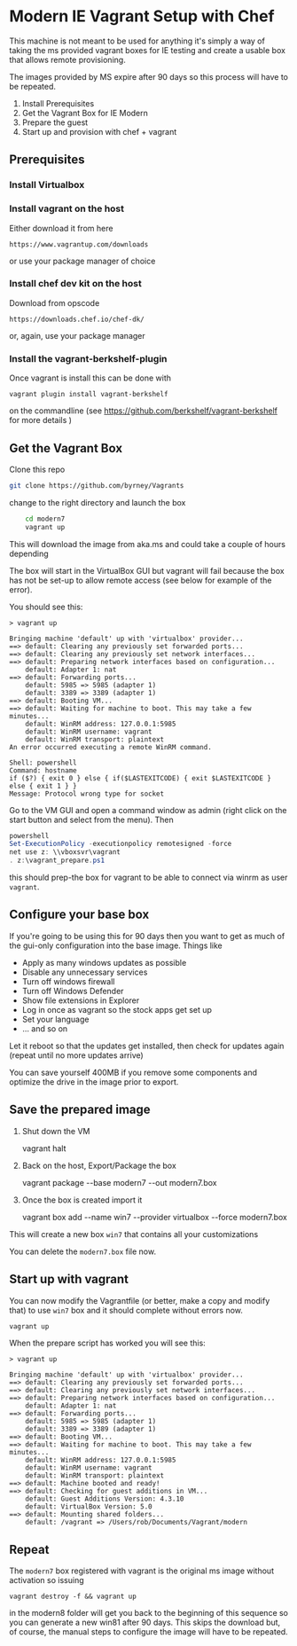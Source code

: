 # Modern IE Vagrant Setup with Chef #

This machine is not meant to be used for anything it's simply
a way of taking the ms provided vagrant boxes for IE testing and create
a usable box that allows remote provisioning.

The images provided by MS expire after 90 days so this process will have to be
repeated.


1. Install Prerequisites
2. Get the Vagrant Box for IE Modern
3. Prepare the guest
4. Start up and provision with chef + vagrant

## Prerequisites ##

### Install Virtualbox ###


### Install vagrant on the host ###

Either download it from here

    https://www.vagrantup.com/downloads

or use your package manager of choice

### Install chef dev kit on the host ###

Download from opscode

    https://downloads.chef.io/chef-dk/

or, again, use your package manager

### Install the vagrant-berkshelf-plugin ##

Once vagrant is install this can be done with

    vagrant plugin install vagrant-berkshelf

on the commandline  (see   https://github.com/berkshelf/vagrant-berkshelf  for
more details )

## Get the Vagrant Box ##

Clone this repo

```bash
git clone https://github.com/byrney/Vagrants
```

change to the right directory and launch the box

```bash
    cd modern7
    vagrant up
```

This will download the image from aka.ms and could take a couple of hours
depending

The box will start in the VirtualBox GUI but vagrant will fail because the box
has not be set-up to allow remote access (see below for example of the error).

You should see this:

```
> vagrant up

Bringing machine 'default' up with 'virtualbox' provider...
==> default: Clearing any previously set forwarded ports...
==> default: Clearing any previously set network interfaces...
==> default: Preparing network interfaces based on configuration...
    default: Adapter 1: nat
==> default: Forwarding ports...
    default: 5985 => 5985 (adapter 1)
    default: 3389 => 3389 (adapter 1)
==> default: Booting VM...
==> default: Waiting for machine to boot. This may take a few minutes...
    default: WinRM address: 127.0.0.1:5985
    default: WinRM username: vagrant
    default: WinRM transport: plaintext
An error occurred executing a remote WinRM command.

Shell: powershell
Command: hostname
if ($?) { exit 0 } else { if($LASTEXITCODE) { exit $LASTEXITCODE } else { exit 1 } }
Message: Protocol wrong type for socket
```

Go to the VM GUI and open a command window as admin (right click on the start
button and select from the menu). Then

```PowerShell
powershell
Set-ExecutionPolicy -executionpolicy remotesigned -force
net use z: \\vboxsvr\vagrant
. z:\vagrant_prepare.ps1
```

this should prep-the box for vagrant to be able to connect via winrm as user
`vagrant`.

## Configure your base box

If you're going to be using this for 90 days then you want to get as much of
the gui-only configuration into the base image. Things like

* Apply as many windows updates as possible
* Disable any unnecessary services
* Turn off windows firewall
* Turn off Windows Defender
* Show file extensions in Explorer
* Log in once as vagrant so the stock apps get set up
* Set your language
* ... and so on

Let it reboot so that the updates get installed, then check for updates again
(repeat until no more updates arrive)

You can save yourself 400MB if you remove some components and optimize the
drive in the image prior to export.


## Save the prepared image ##

1.  Shut down the VM

    vagrant halt

2.  Back on the host, Export/Package the box

    vagrant package --base modern7 --out modern7.box

3.  Once the box is created import it

    vagrant box add --name win7 --provider virtualbox  --force modern7.box

This will create a new box `win7` that contains all your customizations

You can delete the `modern7.box` file now.

## Start up with vagrant ##

You can now modify the Vagrantfile (or better, make a copy and modify that) to
use `win7` box and it should complete without errors now.

```bash
vagrant up
```

When the prepare script has worked you will see this:

```
> vagrant up

Bringing machine 'default' up with 'virtualbox' provider...
==> default: Clearing any previously set forwarded ports...
==> default: Clearing any previously set network interfaces...
==> default: Preparing network interfaces based on configuration...
    default: Adapter 1: nat
==> default: Forwarding ports...
    default: 5985 => 5985 (adapter 1)
    default: 3389 => 3389 (adapter 1)
==> default: Booting VM...
==> default: Waiting for machine to boot. This may take a few minutes...
    default: WinRM address: 127.0.0.1:5985
    default: WinRM username: vagrant
    default: WinRM transport: plaintext
==> default: Machine booted and ready!
==> default: Checking for guest additions in VM...
    default: Guest Additions Version: 4.3.10
    default: VirtualBox Version: 5.0
==> default: Mounting shared folders...
    default: /vagrant => /Users/rob/Documents/Vagrant/modern

```

## Repeat

The `modern7` box registered with vagrant is the original ms image without
activation so issuing

    vagrant destroy -f && vagrant up

in the modern8 folder will get you back to the beginning of this sequence so
you can generate a new win81 after 90 days. This skips the download but, of
course, the manual steps to configure the image will have to be repeated.


